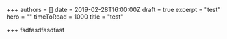 +++
authors = []
date = 2019-02-28T16:00:00Z
draft = true
excerpt = "test"
hero = ""
timeToRead = 1000
title = "test"

+++
fsdfasdfasdfasf
